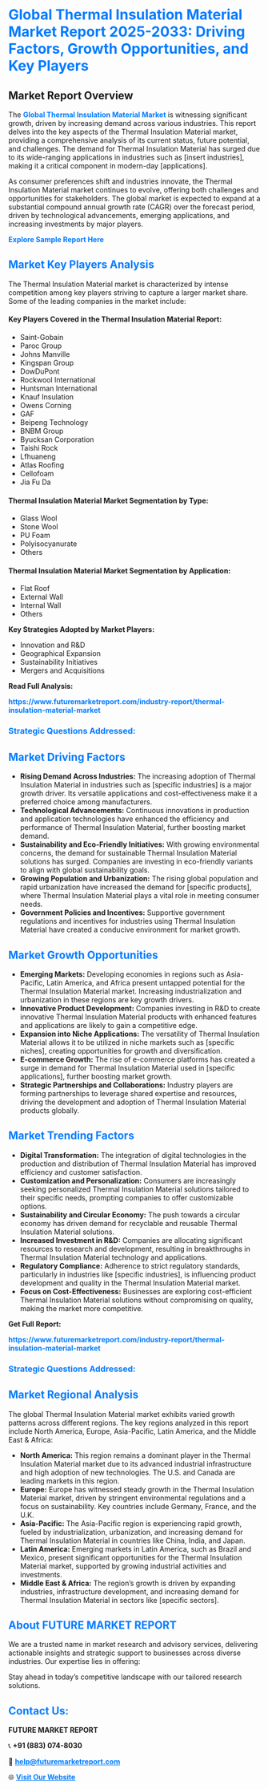 <h1 style="color: #007BFF;">Global Thermal Insulation Material Market Report 2025-2033: Driving Factors, Growth Opportunities, and Key Players</h1>

<section id="overview">
<h2>Market Report Overview</h2>
<p>The <a href="https://www.futuremarketreport.com/industry-report/thermal-insulation-material-market" style="color: #007BFF; text-decoration: none;"><strong>Global Thermal Insulation Material Market</strong></a> is witnessing significant growth, driven by increasing demand across various industries. This report delves into the key aspects of the Thermal Insulation Material market, providing a comprehensive analysis of its current status, future potential, and challenges. The demand for Thermal Insulation Material has surged due to its wide-ranging applications in industries such as [insert industries], making it a critical component in modern-day [applications].</p>
<p>As consumer preferences shift and industries innovate, the Thermal Insulation Material market continues to evolve, offering both challenges and opportunities for stakeholders. The global market is expected to expand at a substantial compound annual growth rate (CAGR) over the forecast period, driven by technological advancements, emerging applications, and increasing investments by major players.</p>
</section>

<section id="overview">
<p><a href="https://www.futuremarketreport.com/request-sample/reportId=114840" style="color: #007BFF; text-decoration: none;"><strong>Explore Sample Report Here</strong></a></p>
</section>

<section id="key-players">
<h2 style="color: #007BFF;">Market Key Players Analysis</h2>
<p>The Thermal Insulation Material market is characterized by intense competition among key players striving to capture a larger market share. Some of the leading companies in the market include:</p>
<h4>Key Players Covered in the Thermal Insulation Material Report:</h4>
<ul><li>Saint-Gobain</li><li>Paroc Group</li><li>Johns Manville</li><li>Kingspan Group</li><li>DowDuPont</li><li>Rockwool International</li><li>Huntsman International</li><li>Knauf Insulation</li><li>Owens Corning</li><li>GAF</li><li>Beipeng Technology</li><li>BNBM Group</li><li>Byucksan Corporation</li><li>Taishi Rock</li><li>Lfhuaneng</li><li>Atlas Roofing</li><li>Cellofoam</li><li>Jia Fu Da</li></ul>
<h4>Thermal Insulation Material Market Segmentation by Type:</h4>
<ul><li>Glass Wool</li><li>Stone Wool</li><li>PU Foam</li><li>Polyisocyanurate</li><li>Others</li></ul>

<h4>Thermal Insulation Material Market Segmentation by Application:</h4>
<ul><li>Flat Roof</li><li>External Wall</li><li>Internal Wall</li><li>Others</li></ul>
<p><strong>Key Strategies Adopted by Market Players:</strong></p>
<ul>
<li>Innovation and R&D</li>
<li>Geographical Expansion</li>
<li>Sustainability Initiatives</li>
<li>Mergers and Acquisitions</li>
</ul>
</section>

<section>
<p><strong>Read Full Analysis: </strong></p><a href="https://www.futuremarketreport.com/industry-report/thermal-insulation-material-market" style="color: #007BFF; text-decoration: none;"><strong>https://www.futuremarketreport.com/industry-report/thermal-insulation-material-market</strong></a>
<h3 style="color: #007BFF;">Strategic Questions Addressed:</h3>
</section>

<section id="driving-factors">
<h2 style="color: #007BFF;">Market Driving Factors</h2>
<ul>
<li><strong>Rising Demand Across Industries:</strong> The increasing adoption of Thermal Insulation Material in industries such as [specific industries] is a major growth driver. Its versatile applications and cost-effectiveness make it a preferred choice among manufacturers.</li>
<li><strong>Technological Advancements:</strong> Continuous innovations in production and application technologies have enhanced the efficiency and performance of Thermal Insulation Material, further boosting market demand.</li>
<li><strong>Sustainability and Eco-Friendly Initiatives:</strong> With growing environmental concerns, the demand for sustainable Thermal Insulation Material solutions has surged. Companies are investing in eco-friendly variants to align with global sustainability goals.</li>
<li><strong>Growing Population and Urbanization:</strong> The rising global population and rapid urbanization have increased the demand for [specific products], where Thermal Insulation Material plays a vital role in meeting consumer needs.</li>
<li><strong>Government Policies and Incentives:</strong> Supportive government regulations and incentives for industries using Thermal Insulation Material have created a conducive environment for market growth.</li>
</ul>
</section>

<section id="growth-opportunities">
<h2 style="color: #007BFF;">Market Growth Opportunities</h2>
<ul>
<li><strong>Emerging Markets:</strong> Developing economies in regions such as Asia-Pacific, Latin America, and Africa present untapped potential for the Thermal Insulation Material market. Increasing industrialization and urbanization in these regions are key growth drivers.</li>
<li><strong>Innovative Product Development:</strong> Companies investing in R&D to create innovative Thermal Insulation Material products with enhanced features and applications are likely to gain a competitive edge.</li>
<li><strong>Expansion into Niche Applications:</strong> The versatility of Thermal Insulation Material allows it to be utilized in niche markets such as [specific niches], creating opportunities for growth and diversification.</li>
<li><strong>E-commerce Growth:</strong> The rise of e-commerce platforms has created a surge in demand for Thermal Insulation Material used in [specific applications], further boosting market growth.</li>
<li><strong>Strategic Partnerships and Collaborations:</strong> Industry players are forming partnerships to leverage shared expertise and resources, driving the development and adoption of Thermal Insulation Material products globally.</li>
</ul>
</section>

<section id="trending-factors">
<h2 style="color: #007BFF;">Market Trending Factors</h2>
<ul>
<li><strong>Digital Transformation:</strong> The integration of digital technologies in the production and distribution of Thermal Insulation Material has improved efficiency and customer satisfaction.</li>
<li><strong>Customization and Personalization:</strong> Consumers are increasingly seeking personalized Thermal Insulation Material solutions tailored to their specific needs, prompting companies to offer customizable options.</li>
<li><strong>Sustainability and Circular Economy:</strong> The push towards a circular economy has driven demand for recyclable and reusable Thermal Insulation Material solutions.</li>
<li><strong>Increased Investment in R&D:</strong> Companies are allocating significant resources to research and development, resulting in breakthroughs in Thermal Insulation Material technology and applications.</li>
<li><strong>Regulatory Compliance:</strong> Adherence to strict regulatory standards, particularly in industries like [specific industries], is influencing product development and quality in the Thermal Insulation Material market.</li>
<li><strong>Focus on Cost-Effectiveness:</strong> Businesses are exploring cost-efficient Thermal Insulation Material solutions without compromising on quality, making the market more competitive.</li>
</ul>
</section>

<section>
<p><strong>Get Full Report: </strong></p><a href="https://www.futuremarketreport.com/industry-report/thermal-insulation-material-market" style="color: #007BFF; text-decoration: none;"><strong>https://www.futuremarketreport.com/industry-report/thermal-insulation-material-market</strong></a>
<h3 style="color: #007BFF;">Strategic Questions Addressed:</h3>
</section>


<section id="regional-analysis">
<h2 style="color: #007BFF;">Market Regional Analysis</h2>
<p>The global Thermal Insulation Material market exhibits varied growth patterns across different regions. The key regions analyzed in this report include North America, Europe, Asia-Pacific, Latin America, and the Middle East & Africa:</p>
<ul>
<li><strong>North America:</strong> This region remains a dominant player in the Thermal Insulation Material market due to its advanced industrial infrastructure and high adoption of new technologies. The U.S. and Canada are leading markets in this region.</li>
<li><strong>Europe:</strong> Europe has witnessed steady growth in the Thermal Insulation Material market, driven by stringent environmental regulations and a focus on sustainability. Key countries include Germany, France, and the U.K.</li>
<li><strong>Asia-Pacific:</strong> The Asia-Pacific region is experiencing rapid growth, fueled by industrialization, urbanization, and increasing demand for Thermal Insulation Material in countries like China, India, and Japan.</li>
<li><strong>Latin America:</strong> Emerging markets in Latin America, such as Brazil and Mexico, present significant opportunities for the Thermal Insulation Material market, supported by growing industrial activities and investments.</li>
<li><strong>Middle East & Africa:</strong> The region’s growth is driven by expanding industries, infrastructure development, and increasing demand for Thermal Insulation Material in sectors like [specific sectors].</li>
</ul>
</section>

<footer>
<h2 style="color: #007BFF;">About FUTURE MARKET REPORT</h2>
<p>We are a trusted name in market research and advisory services, delivering actionable insights and strategic support to businesses across diverse industries. Our expertise lies in offering:</p>

<p>Stay ahead in today’s competitive landscape with our tailored research solutions.</p>

<h2 style="color: #007BFF;">Contact Us:</h2>
<p><strong>FUTURE MARKET REPORT</strong></p>
<p>📞 <strong>+91 (883) 074-8030</strong></p>
<p>📧 <strong><a href="mailto:help@futuremarketreport.com" style="color: #007BFF;">help@futuremarketreport.com</a></strong></p>
<p>🌐 <strong><a href="https://www.futuremarketreport.com/" style="color: #007BFF;">Visit Our Website</a></strong></p>
</footer>